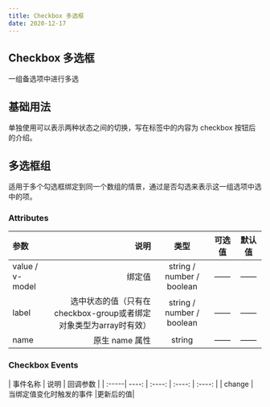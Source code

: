 ```yaml
---
title: Checkbox 多选框
date: 2020-12-17
---
```


## Checkbox 多选框

一组备选项中进行多选

## 基础用法

单独使用可以表示两种状态之间的切换，写在标签中的内容为 checkbox 按钮后的介绍。

<template>
  <demo-block class="demo-box">
    <div class="source" slot="source">
    <!-- 展示的组件内容 -->
    <tex-checkbox v-model="active" @change="handelCheck"> 是否选中 </tex-checkbox>
    </div>
    <div class="highlight" slot="highlight" >
      <!-- desciption -->
     <div class="description">
      <p>在<code>tex-checkbox</code>元素中定义<code>v-model</code>绑定变量，单一的<code>checkbox</code>中，默认绑定变量的值会是<code>Boolean</code>，选中为<code>true</code>。</p>
     </div>
      <pre v-highlight>
              <code class="language-html">{{checkboxhtml}}</code>
              <code class="language-js">{{checkboxjs}}</code>
        </pre>
    </div>
  </demo-block>
</template>

## 多选框组
适用于多个勾选框绑定到同一个数组的情景，通过是否勾选来表示这一组选项中选中的项。

<template>
  <demo-block class="demo-box">
    <div class="source" slot="source">
    <!-- 展示的组件内容 -->
        <tex-checkbox-group v-model="options">
            <tex-checkbox label="A"></tex-checkbox>
            <tex-checkbox label="B"></tex-checkbox>
        <tex-checkbox label="C"></tex-checkbox>
        </tex-checkbox-group>
    </div>
    <div class="highlight" slot="highlight" >
      <!-- desciption -->
     <div class="description">
        <p><code>tex-checkbox-group</code>元素能把多个 checkbox 管理为一组，只需要在 Group 中使用<code>v-model</code>绑定<code>Array</code>类型的变量即可。 <code>el-checkbox</code> 的 <code>label</code>属性是该 checkbox 对应的值，若该标签中无内容，则该属性也充当 checkbox 按钮后的介绍。<code>label</code>与数组中的元素值相对应，如果存在指定的值则为选中状态，否则为不选中。</p>
     </div>
      <pre v-highlight>
              <code class="language-html">{{checkboxhtml1}}</code>
              <code class="language-js">{{checkboxjs1}}</code>
        </pre>
    </div>
  </demo-block>
</template>

<script>
    export default{
        data(){
            return{
                active:false,
                options:[],
                checkboxhtml:`<template>
    <tex-checkbox v-model="active"> 是否选中 </tex-checkbox>
  </template>`,
                checkboxjs:`export default {
  data() {
    return {
      active: false,
    };
  },
};`,
                checkboxhtml1:`  <template>
    <tex-checkgroup v-model:value="hobby">
      <tex-checkbox label="抽烟"></tex-checkbox>
      <tex-checkbox label="喝酒"></tex-checkbox>
      <tex-checkbox label="烫头"></tex-checkbox>
    </tex-checkgroup>
  </template>`,
                checkboxjs1:`export default {
  data() {
    return {
       options:[]
    };
  },
};`
            }
        },
        methods:{
          handelCheck(val){
            console.log('handelCheck', val)
          }
        }
    }
</script>

### Attributes
| 参数 | 说明 | 类型 | 可选值 | 默认值 |
| :-----| ----: | :----: | :----: | :----: | 
| value / v-model | 绑定值 | 	string / number / boolean |——  |—— |
| label | 选中状态的值（只有在checkbox-group或者绑定对象类型为array时有效） | string / number / boolean |—— |—— |
| name | 原生 name 属性 | string |—— |—— |


### Checkbox Events

| 事件名称 | 说明 | 回调参数 | 
| :-----| ----: | :----: | :----: | :----: | 
| change | 当绑定值变化时触发的事件 |更新后的值|